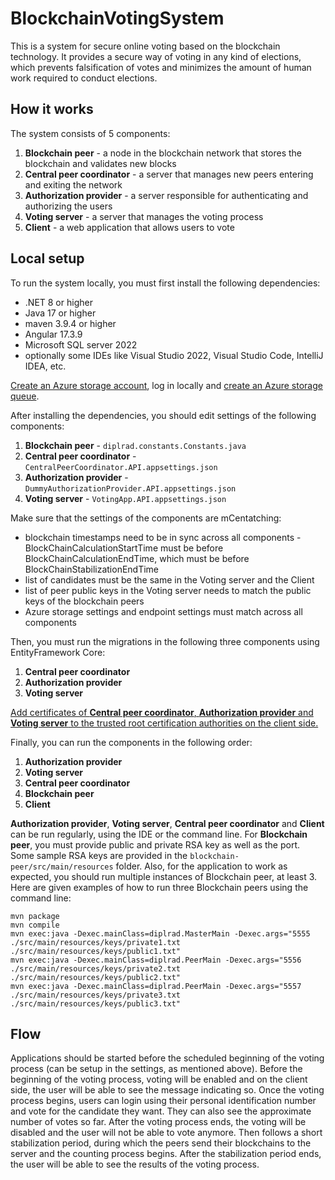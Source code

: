 # BlockchainVotingSystem
This is a system for secure online voting based on the blockchain technology. It provides a secure way of voting in any kind of elections, which prevents falsification of votes and minimizes the amount of human work required to conduct elections.

## How it works
The system consists of 5 components:
1. **Blockchain peer** - a node in the blockchain network that stores the blockchain and validates new blocks
2. **Central peer coordinator** - a server that manages new peers entering and exiting the network
3. **Authorization provider** - a server responsible for authenticating and authorizing the users
4. **Voting server** - a server that manages the voting process
5. **Client** - a web application that allows users to vote

## Local setup
To run the system locally, you must first install the following dependencies:
- .NET 8 or higher
- Java 17 or higher
- maven 3.9.4 or higher
- Angular 17.3.9
- Microsoft SQL server 2022 
- optionally some IDEs like Visual Studio 2022, Visual Studio Code, IntelliJ IDEA, etc.

[Create an Azure storage account](https://learn.microsoft.com/en-us/azure/storage/common/storage-account-create?tabs=azure-portal), log in locally and [create an Azure storage queue](https://learn.microsoft.com/en-us/azure/storage/queues/storage-quickstart-queues-portal).

After installing the dependencies, you should edit settings of the following components:
1. **Blockchain peer** - `diplrad.constants.Constants.java`
2. **Central peer coordinator** - `CentralPeerCoordinator.API.appsettings.json`
3. **Authorization provider** - `DummyAuthorizationProvider.API.appsettings.json`
4. **Voting server** - `VotingApp.API.appsettings.json`

Make sure that the settings of the components are mCentatching:
* blockchain timestamps need to be in sync across all components - BlockChainCalculationStartTime must be before BlockChainCalculationEndTime, which must be before BlockChainStabilizationEndTime
* list of candidates must be the same in the Voting server and the Client
* list of peer public keys in the Voting server needs to match the public keys of the blockchain peers
* Azure storage settings and endpoint settings must match across all components

Then, you must run the migrations in the following three components using EntityFramework Core:
1. **Central peer coordinator**
2. **Authorization provider**
3. **Voting server**

[Add certificates of **Central peer coordinator**, **Authorization provider** and **Voting server** to the trusted root certification authorities on the client side.](https://help.highbond.com/helpdocs/analytics-exchange/5/Content/ax_administration/t_importing_certificates_into_the_java_cacerts_file.html)

Finally, you can run the components in the following order:
1. **Authorization provider**
2. **Voting server**
3. **Central peer coordinator**
4. **Blockchain peer**
5. **Client**

**Authorization provider**, **Voting server**, **Central peer coordinator** and **Client** can be run regularly, using the IDE or the command line. 
For **Blockchain peer**, you must provide public and private RSA key as well as the port. Some sample RSA keys are provided in the `blockchain-peer/src/main/resources` folder.
Also, for the application to work as expected, you should run multiple instances of Blockchain peer, at least 3. 
Here are given examples of how to run three Blockchain peers using the command line:
```
mvn package
mvn compile
mvn exec:java -Dexec.mainClass=diplrad.MasterMain -Dexec.args="5555 ./src/main/resources/keys/private1.txt ./src/main/resources/keys/public1.txt"
mvn exec:java -Dexec.mainClass=diplrad.PeerMain -Dexec.args="5556 ./src/main/resources/keys/private2.txt ./src/main/resources/keys/public2.txt"
mvn exec:java -Dexec.mainClass=diplrad.PeerMain -Dexec.args="5557 ./src/main/resources/keys/private3.txt ./src/main/resources/keys/public3.txt"
```

## Flow
Applications should be started before the scheduled beginning of the voting process (can be setup in the settings, as mentioned above).
Before the beginning of the voting process, voting will be enabled and on the client side, the user will be able to see the message indicating so.
Once the voting process begins, users can login using their personal identification number and vote for the candidate they want. They can also see the approximate number of votes so far.
After the voting process ends, the voting will be disabled and the user will not be able to vote anymore. Then follows a short stabilization period, during which the peers send their blockchains to the server and the counting process begins. After the stabilization period ends, the user will be able to see the results of the voting process.


